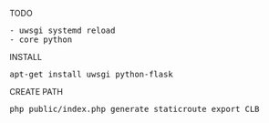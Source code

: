 TODO
<pre>
- uwsgi systemd reload
- core python
</pre>

INSTALL
<pre>
apt-get install uwsgi python-flask
</pre>
CREATE PATH
<pre>
php public/index.php generate staticroute export CLB
</pre>
